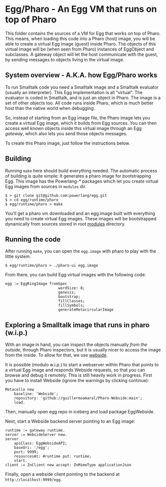 # Egg/Pharo - An Egg VM that runs on top of Pharo

This folder contains the sources of a VM for Egg that works on top of Pharo. This means,
when loading this code into a Pharo (host) image, you will be able to create a virtual Egg
image (guest) inside Pharo. The objects of this virtual image will be (when seen from Pharo) instances
of EggObject and subclasses. A gateway object will let the host communicate with the guest, 
by sending messages to objects living in the virtual image.

## System overview - A.K.A. how Egg/Pharo works

To run Smalltalk code you need a Smalltalk image and a Smalltalk evaluator (usually an interpreter).
This Egg implementation is all "virtual". The evaluator is coded in Smalltalk, and is just an object
in Pharo. The image is a set of other objects too. All code runs inside Pharo, which is much better
host than the native world when debugging. 

So, instead of starting from an Egg image file, the Pharo image lets you create a virtual Egg image,
which it builds from Egg sources. You can then access well known objects inside this virtual image
through an Egg _gateway_, which also lets you send those objects messages.

To create this Pharo image, just follow the instructions below.

## Building

Running `make` here should build everything needed. The automatic process of building is quite simple:
It generates a pharo image for bootstrapping Egg. This image has the Powerlang-* packages which let
you create virtual Egg images from sources in `modules` dir.

    $ > git clone git@github.com:powerlang/egg.git
    $ > cd egg/runtime/pharo
    $ egg/runtime/pharo > make

You'll get a pharo vm downloaded and an egg.image
built with everything you need to create virtual Egg images. These images will be bootstrapped
dynamically from sources stored in root [modules](../../modules) directory.

## Running the code

After running `make`, you can open the `egg.image` with pharo to play with the little system. 

    $ egg/runtime/pharo > ./pharo-ui egg.image

From there, you can build Egg virtual images with the following code:

    egg := EggRingImage fromSpec
    			            wordSize: 8;
    			            genesis;
    			            bootstrap;
    			            fillClasses;
    			            fillSymbols;
    			            generateMetacircularImage

## Exploring a Smalltalk image that runs in pharo (w.i.p.)

With an image in hand, you can inspect the objects manually _from the outside_, through
Pharo inspectors, but it is usually nicer to access the image from the inside. To allow
for that, we use [webside](https://github.com/guillermoamaral/Webside).

It is possible (modulo w.i.p.) to start a webserver within Pharo that points to a virtual
Egg image and responds Webside requests, so that you can browse and debug it remotely.
This is still heavily work in progress. First you have to
install Webside (ignore the warnings by clicking continue):

    Metacello new
    	baseline: 'Webside';
    	repository: 'github://guillermoamaral/Pharo-Webside:main';
    	load.

Then, manually open egg repo in iceberg and load package EggWebside.

Next, start a Webside backend server pointing to an Egg image:

    runtime := gateway runtime.
    server := WebsideServer new.
    server
        apiClass: EggWebsideAPI;
        baseUri: '/egg';
        port: 9999;
        resourcesAt: #runtime put: runtime;
        start.
    client := ZnClient new accept: ZnMimeType applicationJson

Finally, open a webside client pointing to the backend at `http://localhost:9999/egg`.

